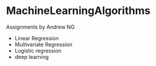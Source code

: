 # MachineLearningAlgorithms
Assignments by Andrew NG
- Linear Regression
- Multivariate Regression
- Logistic regression
- deep learning
